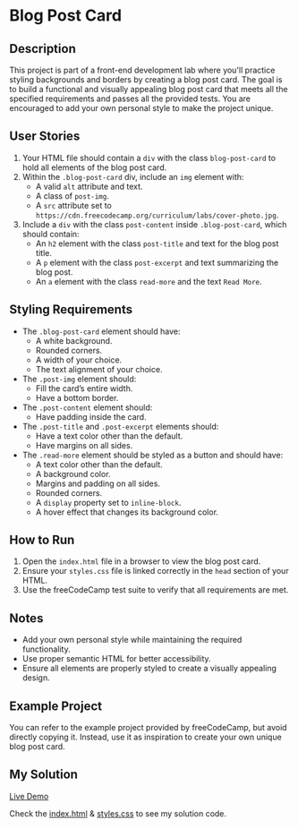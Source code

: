 # Blog Post Card

## Description

This project is part of a front-end development lab where you'll practice styling backgrounds and borders by creating a blog post card. The goal is to build a functional and visually appealing blog post card that meets all the specified requirements and passes all the provided tests. You are encouraged to add your own personal style to make the project unique.

## User Stories

1. Your HTML file should contain a `div` with the class `blog-post-card` to hold all elements of the blog post card.
2. Within the `.blog-post-card` div, include an `img` element with:
   - A valid `alt` attribute and text.
   - A class of `post-img`.
   - A `src` attribute set to `https://cdn.freecodecamp.org/curriculum/labs/cover-photo.jpg`.
3. Include a `div` with the class `post-content` inside `.blog-post-card`, which should contain:
   - An `h2` element with the class `post-title` and text for the blog post title.
   - A `p` element with the class `post-excerpt` and text summarizing the blog post.
   - An `a` element with the class `read-more` and the text `Read More`.

## Styling Requirements

- The `.blog-post-card` element should have:
  - A white background.
  - Rounded corners.
  - A width of your choice.
  - The text alignment of your choice.
- The `.post-img` element should:
  - Fill the card’s entire width.
  - Have a bottom border.
- The `.post-content` element should:
  - Have padding inside the card.
- The `.post-title` and `.post-excerpt` elements should:
  - Have a text color other than the default.
  - Have margins on all sides.
- The `.read-more` element should be styled as a button and should have:
  - A text color other than the default.
  - A background color.
  - Margins and padding on all sides.
  - Rounded corners.
  - A `display` property set to `inline-block`.
  - A hover effect that changes its background color.

## How to Run

1. Open the `index.html` file in a browser to view the blog post card.
2. Ensure your `styles.css` file is linked correctly in the `head` section of your HTML.
3. Use the freeCodeCamp test suite to verify that all requirements are met.

## Notes

- Add your own personal style while maintaining the required functionality.
- Use proper semantic HTML for better accessibility.
- Ensure all elements are properly styled to create a visually appealing design.

## Example Project

You can refer to the example project provided by freeCodeCamp, but avoid directly copying it. Instead, use it as inspiration to create your own unique blog post card.

## My Solution

[Live Demo](https://mbahomaid.github.io//freeCodeCamp-labs/2-css/1-basic-css/3-blog-card)

Check the [index.html](https://github.com/mbahomaid/freeCodeCamp-labs/blob/main/2-css/1-basic-css/3-blog-card/index.html) & [styles.css](https://github.com/mbahomaid/freeCodeCamp-labs/blob/main/2-css/1-basic-css/3-blog-card/styles.css) to see my solution code.
